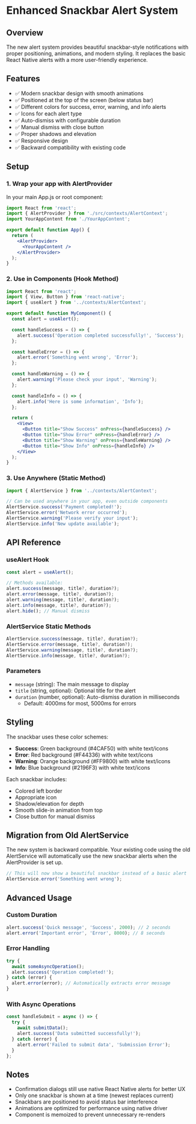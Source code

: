 # Enhanced Snackbar Alert System

## Overview
The new alert system provides beautiful snackbar-style notifications with proper positioning, animations, and modern styling. It replaces the basic React Native alerts with a more user-friendly experience.

## Features
- ✅ Modern snackbar design with smooth animations
- ✅ Positioned at the top of the screen (below status bar)
- ✅ Different colors for success, error, warning, and info alerts
- ✅ Icons for each alert type
- ✅ Auto-dismiss with configurable duration
- ✅ Manual dismiss with close button
- ✅ Proper shadows and elevation
- ✅ Responsive design
- ✅ Backward compatibility with existing code

## Setup

### 1. Wrap your app with AlertProvider

In your main App.js or root component:

```jsx
import React from 'react';
import { AlertProvider } from './src/contexts/AlertContext';
import YourAppContent from './YourAppContent';

export default function App() {
  return (
    <AlertProvider>
      <YourAppContent />
    </AlertProvider>
  );
}
```

### 2. Use in Components (Hook Method)

```jsx
import React from 'react';
import { View, Button } from 'react-native';
import { useAlert } from '../contexts/AlertContext';

export default function MyComponent() {
  const alert = useAlert();

  const handleSuccess = () => {
    alert.success('Operation completed successfully!', 'Success');
  };

  const handleError = () => {
    alert.error('Something went wrong', 'Error');
  };

  const handleWarning = () => {
    alert.warning('Please check your input', 'Warning');
  };

  const handleInfo = () => {
    alert.info('Here is some information', 'Info');
  };

  return (
    <View>
      <Button title="Show Success" onPress={handleSuccess} />
      <Button title="Show Error" onPress={handleError} />
      <Button title="Show Warning" onPress={handleWarning} />
      <Button title="Show Info" onPress={handleInfo} />
    </View>
  );
}
```

### 3. Use Anywhere (Static Method)

```jsx
import { AlertService } from '../contexts/AlertContext';

// Can be used anywhere in your app, even outside components
AlertService.success('Payment completed!');
AlertService.error('Network error occurred');
AlertService.warning('Please verify your input');
AlertService.info('New update available');
```

## API Reference

### useAlert Hook

```jsx
const alert = useAlert();

// Methods available:
alert.success(message, title?, duration?);
alert.error(message, title?, duration?);
alert.warning(message, title?, duration?);
alert.info(message, title?, duration?);
alert.hide(); // Manual dismiss
```

### AlertService Static Methods

```jsx
AlertService.success(message, title?, duration?);
AlertService.error(message, title?, duration?);
AlertService.warning(message, title?, duration?);
AlertService.info(message, title?, duration?);
```

### Parameters

- `message` (string): The main message to display
- `title` (string, optional): Optional title for the alert
- `duration` (number, optional): Auto-dismiss duration in milliseconds
  - Default: 4000ms for most, 5000ms for errors

## Styling

The snackbar uses these color schemes:

- **Success**: Green background (#4CAF50) with white text/icons
- **Error**: Red background (#F44336) with white text/icons
- **Warning**: Orange background (#FF9800) with white text/icons
- **Info**: Blue background (#2196F3) with white text/icons

Each snackbar includes:
- Colored left border
- Appropriate icon
- Shadow/elevation for depth
- Smooth slide-in animation from top
- Close button for manual dismiss

## Migration from Old AlertService

The new system is backward compatible. Your existing code using the old AlertService will automatically use the new snackbar alerts when the AlertProvider is set up.

```jsx
// This will now show a beautiful snackbar instead of a basic alert
AlertService.error('Something went wrong');
```

## Advanced Usage

### Custom Duration

```jsx
alert.success('Quick message', 'Success', 2000); // 2 seconds
alert.error('Important error', 'Error', 8000); // 8 seconds
```

### Error Handling

```jsx
try {
  await someAsyncOperation();
  alert.success('Operation completed!');
} catch (error) {
  alert.error(error); // Automatically extracts error message
}
```

### With Async Operations

```jsx
const handleSubmit = async () => {
  try {
    await submitData();
    alert.success('Data submitted successfully!');
  } catch (error) {
    alert.error('Failed to submit data', 'Submission Error');
  }
};
```

## Notes

- Confirmation dialogs still use native React Native alerts for better UX
- Only one snackbar is shown at a time (newest replaces current)
- Snackbars are positioned to avoid status bar interference
- Animations are optimized for performance using native driver
- Component is memoized to prevent unnecessary re-renders
